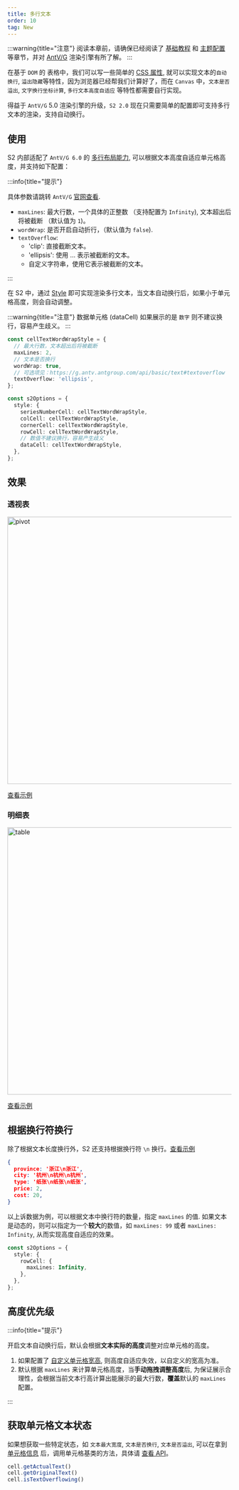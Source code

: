 ```yaml
---
title: 多行文本
order: 10
tag: New
---
```


:::warning{title="注意"}
阅读本章前，请确保已经阅读了 [基础教程](/manual/basic/base-concept) 和 [主题配置](/manual/basic/theme) 等章节，并对 [AntV/G](https://g.antv.antgroup.com/) 渲染引擎有所了解。
:::

在基于 `DOM` 的 表格中，我们可以写一些简单的 [CSS 属性](https://developer.mozilla.org/en-US/docs/Web/CSS/text-overflow), 就可以实现文本的`自动换行`, `溢出隐藏`等特性，因为浏览器已经帮我们计算好了，而在 `Canvas` 中，`文本是否溢出`, `文字换行坐标计算`, `多行文本高度自适应` 等特性都需要自行实现。

得益于 `AntV/G` 5.0 渲染引擎的升级，`S2 2.0` 现在只需要简单的配置即可支持多行文本的渲染，支持自动换行。

<Playground path="layout/multi-line-text/demo/pivot.ts" rid='pivot-multi-line-text' height="200"></playground>

## 使用

S2 内部适配了 `AntV/G 6.0` 的 [多行布局能力](https://g.antv.antgroup.com/api/basic/text#%E5%A4%9A%E8%A1%8C%E5%B8%83%E5%B1%80), 可以根据文本高度自适应单元格高度，并支持如下配置：

:::info{title="提示"}

具体参数请跳转 `AntV/G` [官网查看](https://g.antv.antgroup.com/api/basic/text#%E5%A4%9A%E8%A1%8C%E5%B8%83%E5%B1%80).

- `maxLines`: 最大行数，一个具体的正整数 （支持配置为 `Infinity`), 文本超出后将被截断 （默认值为 `1`)。
- `wordWrap`: 是否开启自动折行，（默认值为 `false`).
- `textOverflow`:
  - 'clip': 直接截断文本。
  - 'ellipsis': 使用 ... 表示被截断的文本。
  - 自定义字符串，使用它表示被截断的文本。

:::

在 S2 中，通过 [Style](/api/general/s2-options#style) 即可实现渲染多行文本，当文本自动换行后，如果小于单元格高度，则会自动调整。

:::warning{title="注意"}
数据单元格 (dataCell) 如果展示的是 `数字` 则不建议换行，容易产生歧义。
:::

```ts
const cellTextWordWrapStyle = {
  // 最大行数，文本超出后将被截断
  maxLines: 2,
  // 文本是否换行
  wordWrap: true,
  // 可选项见：https://g.antv.antgroup.com/api/basic/text#textoverflow
  textOverflow: 'ellipsis',
};

const s2Options = {
  style: {
    seriesNumberCell: cellTextWordWrapStyle,
    colCell: cellTextWordWrapStyle,
    cornerCell: cellTextWordWrapStyle,
    rowCell: cellTextWordWrapStyle,
    // 数值不建议换行，容易产生歧义
    dataCell: cellTextWordWrapStyle,
  },
};

```

## 效果

### 透视表

<img src="https://mdn.alipayobjects.com/huamei_qa8qxu/afts/img/A*uMV6QYL-TcwAAAAAAAAAAAAADmJ7AQ/original" width="600" alt="pivot" />

[查看示例](/examples/layout/multi-line-text/#pivot)

### 明细表

<img src="https://mdn.alipayobjects.com/huamei_qa8qxu/afts/img/A*psedTKQWiWUAAAAAAAAAAAAADmJ7AQ/original" width="600" alt="table" />

[查看示例](/examples/layout/multi-line-text/#table)

## 根据换行符换行

除了根据文本长度换行外，S2 还支持根据换行符 `\n` 换行。[查看示例](/examples/layout/multi-line-text/#line-break)

```json
{
  province: '浙江\n浙江',
  city: '杭州\n杭州\n杭州',
  type: '纸张\n纸张\n纸张',
  price: 2,
  cost: 20,
}
```

以上诉数据为例，可以根据文本中换行符的数量，指定 `maxLines` 的值.
如果文本是动态的，则可以指定为一个**较大**的数值，如 `maxLines: 99` 或者 `maxLines: Infinity`, 从而实现高度自适应的效果。

```ts
const s2Options = {
  style: {
    rowCell: {
      maxLines: Infinity,
    },
  },
};
```

<Playground path="layout/multi-line-text/demo/line-break.ts" rid='line-break' height="200"></playground>

## 高度优先级

:::info{title="提示"}

开启文本自动换行后，默认会根据**文本实际的高度**调整对应单元格的高度。

1. 如果配置了 [自定义单元格宽高](/manual/advanced/custom/cell-size), 则高度自适应失效，以自定义的宽高为准。
2. 默认根据 `maxLines` 来计算单元格高度，当**手动拖拽调整高度**后, 为保证展示合理性，会根据当前文本行高计算出能展示的最大行数，**覆盖**默认的 `maxLines` 配置。

:::

## 获取单元格文本状态

如果想获取一些特定状态，如 `文本最大宽度`, `文本是否换行`, `文本是否溢出`, 可以在拿到 [单元格信息](/manual/advanced/get-cell-data) 后，调用单元格基类的方法，具体请 [查看 API](/api/basic-class/base-cell)。

```ts
cell.getActualText()
cell.getOriginalText()
cell.isTextOverflowing()
```
